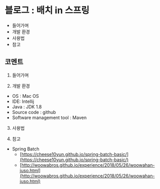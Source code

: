 # 블로그 : 배치 in 스프링
* 들어가며
* 개발 환경
* 사용법
* 참고

**코멘트**
-

1. 들어가며

2. 개발 환경

* OS : Mac OS
* IDE: Intellij
* Java : JDK 1.8
* Source code : github
* Software management tool : Maven

3. 사용법

4. 참고

* Spring Batch
	* [https://cheese10yun.github.io/spring-batch-basic/](https://cheese10yun.github.io/spring-batch-basic/)
	* [http://woowabros.github.io/experience/2018/05/26/woowahan-juso.html](http://woowabros.github.io/experience/2018/05/26/woowahan-juso.html)